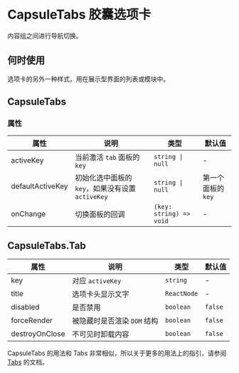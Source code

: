 # CapsuleTabs 胶囊选项卡

内容组之间进行导航切换。

## 何时使用

选项卡的另外一种样式，用在展示型界面的列表或模块中。

<code src="./demos/demo1.tsx"></code>

## CapsuleTabs

### 属性

| 属性             | 说明                                             | 类型                    | 默认值             |
| ---------------- | ------------------------------------------------ | ----------------------- | ------------------ |
| activeKey        | 当前激活 `tab` 面板的 `key`                      | `string \| null`        | -                  |
| defaultActiveKey | 初始化选中面板的 `key`，如果没有设置 `activeKey` | `string \| null`        | 第一个面板的 `key` |
| onChange         | 切换面板的回调                                   | `(key: string) => void` | -                  |

## CapsuleTabs.Tab

| 属性           | 说明                        | 类型        | 默认值  |
| -------------- | --------------------------- | ----------- | ------- |
| key            | 对应 `activeKey`            | `string`    | -       |
| title          | 选项卡头显示文字            | `ReactNode` | -       |
| disabled       | 是否禁用                    | `boolean`   | `false` |
| forceRender    | 被隐藏时是否渲染 `DOM` 结构 | `boolean`   | `false` |
| destroyOnClose | 不可见时卸载内容            | `boolean`   | `false` |

CapsuleTabs 的用法和 Tabs 非常相似，所以关于更多的用法上的指引，请参阅 [Tabs](./tabs) 的文档。
